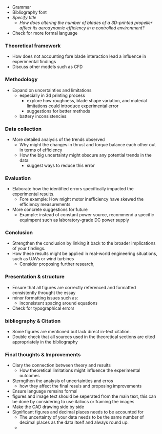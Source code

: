 - Grammar
- Bibliography font 
- *Specify title* 
	- *How does altering the number of blades of a 3D-printed propeller affect its aerodynamic efficiency in a controlled environment?*
- Check for more formal language
### Theoretical framework
- How does not accounting fore blade interaction lead a influence in experimental findings 
- Discuss other models such as CFD
### Methodology
- Expand on uncertainties and limitations
	- especially in 3d printing process
		- explore how roughness, blade shape variation, and material limitations could introduce experimental error
		- suggestions for better methods 
	- battery inconsistencies
### Data collection
- More detailed analysis of the trends observed
	- Why might the changes in thrust and torque balance each other out in terms of efficiency 
	- How the big uncertainty might obscure any potential trends in the data
		- suggest ways to reduce this error 
### Evaluation 
- Elaborate how the identified errors specifically impacted the experimental results.
	- Fore example: How might motor inefficiency have skewed the efficiency measurements
- More concrete suggestions for future 
	- Example: instead of constant power source, recommend a specific equimpent such as laboratory-grade DC power supply 
### Conclusion
- Strengthen the conclusion by linking it back to the broader implications of your findings. 
- How these results might be applied in real-world engineering situations,  such as UAVs or wind turbines 
	- Consider proposing further research,
### Presentation & structure 
- Ensure that all figures are correctly referenced and formatted consistently throught the essay
- minor formatting issues such as:
	- inconsistent spacing around equations
- Check for typographical errors 
### bibliography & Citation
- Some figures are mentioned but lack direct in-text citation. 
- Double check that all sources used in the theoretical sections are cited appropriately in the bibliography 
### Final thoughts & Improvements
- Clary the connection between theory and results 
	- How theoretical limitations might influence the experimental outcomes
- Sterngthen the analysis of uncertainties and erros 
	- how they affect the final resuls and proposing improvements 
- Ensure language remains formal
- figures and image text should be seperated from the main text, this can be done by considering to use italiocs or framing the images
- Make the CAD drawing side by side
- Significant figures and decimal places needs to be accounted for 
	- The uncertainty of your data needs to be the same number of decimal places as the data itself and always round up. 
	- 